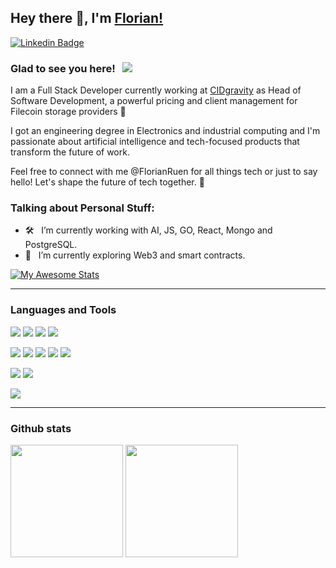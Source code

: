 ## Hey there 👋, I'm [Florian!](https://github.com/FlorianRuen/)

[![Linkedin Badge](https://img.shields.io/badge/-LinkedIn-0e76a8?style=flat-square&logo=Linkedin&logoColor=white)](https://www.linkedin.com/in/florianruen/)

### Glad to see you here! &nbsp; ![](https://visitor-badge.glitch.me/badge?page_id=iampavangandhi.iampavangandhi&style=flat-square&color=0088cc)

I am a Full Stack Developer currently working at [CIDgravity](https://www.cidgravity.com/) as Head of Software Development, a powerful pricing and client management for Filecoin storage providers 🚀


I got an engineering degree in Electronics and industrial computing and I'm passionate about artificial intelligence and tech-focused products that transform the future of work.


Feel free to connect with me @FlorianRuen for all things tech or just to say hello! Let's shape the future of tech together. 🌟

### Talking about Personal Stuff:

- 🛠 &nbsp; I’m currently working with AI, JS, GO, React, Mongo and PostgreSQL.
- 🚀 &nbsp; I’m currently exploring Web3 and smart contracts.

[![My Awesome Stats](https://awesome-github-stats.azurewebsites.net/user-stats/FlorianRuen?cardType=level&theme=graywhite&preferLogin=false&Background=3B7794&Text=FFFFFF&Title=FFFFFF&Ring=FF6932)](https://git.io/awesome-stats-card)

-----

### Languages and Tools

![](https://img.shields.io/badge/Tools-PostgreSQL-informational?style=flat&logo=postgresql&logoColor=white&color=ff6932)
![](https://img.shields.io/badge/Tools-MongoDB-informational?style=flat&logo=mongodb&&logoColor=white&color=ff6932)
![](https://img.shields.io/badge/Tools-Retool-informational?style=flat&logo=retool&logoColor=white&color=ff6932)
![](https://img.shields.io/badge/Tools-Gradle-informational?style=flat&logo=gradle&logoColor=white&color=ff6932)

![](https://img.shields.io/badge/Code-Golang-informational?style=flat&logo=go&logoColor=white&color=3b7794)
![](https://img.shields.io/badge/Code-Python-informational?style=flat&logo=python&logoColor=white&color=3b7794)
![](https://img.shields.io/badge/Code-JavaScript-informational?style=flat&logo=javascript&logoColor=white&color=3b7794)
![](https://img.shields.io/badge/Code-Csharp-informational?style=flat&logo=csharp&logoColor=white&color=3b7794)
![](https://img.shields.io/badge/Code-ReactJS-informational?style=flat&logo=react&logoColor=white&color=3b7794)

![](https://img.shields.io/badge/Editor-IntelliJ_IDEA-informational?style=flat&logo=intellij-idea&logoColor=white&color=ff6932)
![](https://img.shields.io/badge/Editor-Visual_studio_code-informational?style=flat&logo=visualstudiocode&logoColor=white&color=ff6932)

![](https://img.shields.io/badge/Cloud-Amazon_web_services-informational?style=flat&logo=amazonaws&&logoColor=white&color=3b7794)

-----

### Github stats
<img height="180em" src="https://github-readme-stats.vercel.app/api?username=FlorianRuen&show_icons=true&hide_border=true&&count_private=true&include_all_commits=true" />
<img height="180em" src="https://github-readme-stats.vercel.app/api/top-langs/?username=FlorianRuen&show_icons=true&hide_border=true&layout=compact&langs_count=8"/>
